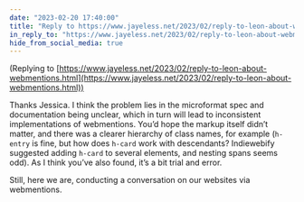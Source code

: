 ```yaml
---
date: "2023-02-20 17:40:00"
title: "Reply to https://www.jayeless.net/2023/02/reply-to-leon-about-webmentions.html"
in_reply_to: "https://www.jayeless.net/2023/02/reply-to-leon-about-webmentions.html"
hide_from_social_media: true
---
```



(Replying to [https://www.jayeless.net/2023/02/reply-to-leon-about-webmentions.html](https://www.jayeless.net/2023/02/reply-to-leon-about-webmentions.html))

Thanks Jessica. I think the problem lies in the microformat spec and documentation being unclear, which in turn will lead to inconsistent implementations of webmentions. You’d hope the markup itself didn’t matter, and there was a clearer hierarchy of class names, for example (`h-entry` is fine, but how does `h-card` work with descendants? Indiewebify suggested adding `h-card` to several elements, and nesting spans seems odd). As I think you’ve also found, it’s a bit trial and error.

Still, here we are, conducting a conversation on our websites via webmentions.
